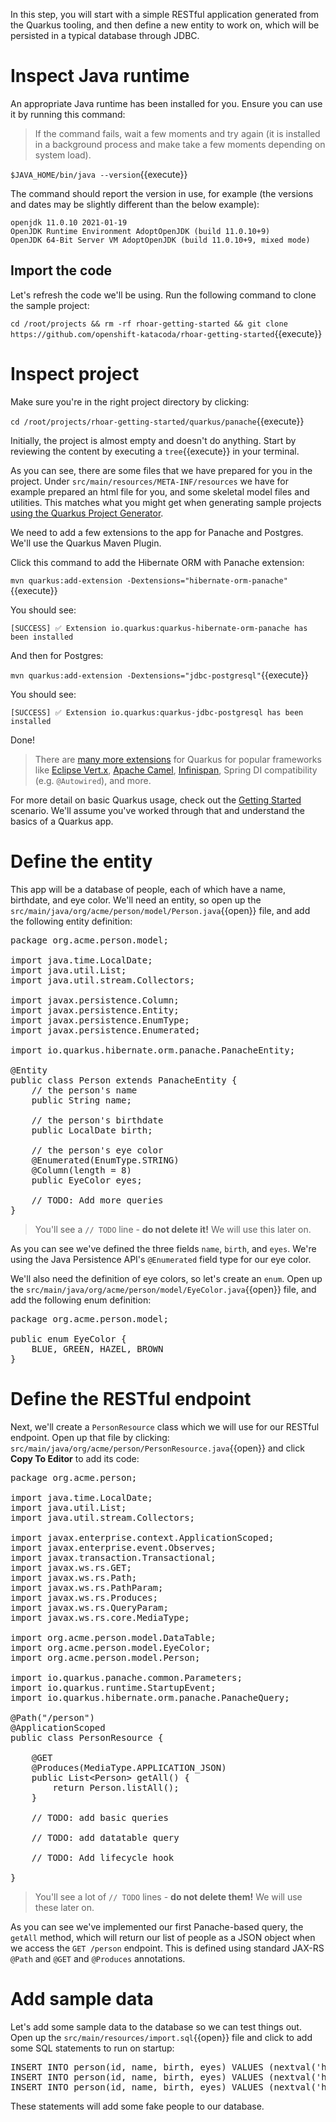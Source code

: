 In this step, you will start with a simple RESTful application generated from the Quarkus tooling, and then define a new entity to work on, which will be persisted in a typical database through JDBC.

# Inspect Java runtime

An appropriate Java runtime has been installed for you. Ensure you can use it by running this command:

> If the command fails, wait a few moments and try again (it is installed in a background process and make take a few moments depending on system load).

`$JAVA_HOME/bin/java --version`{{execute}}

The command should report the version in use, for example (the versions and dates may be slightly different than the below example):

```console
openjdk 11.0.10 2021-01-19
OpenJDK Runtime Environment AdoptOpenJDK (build 11.0.10+9)
OpenJDK 64-Bit Server VM AdoptOpenJDK (build 11.0.10+9, mixed mode)
```

## Import the code

Let's refresh the code we'll be using. Run the following command to clone the sample project:

`cd /root/projects && rm -rf rhoar-getting-started && git clone https://github.com/openshift-katacoda/rhoar-getting-started`{{execute}}

# Inspect project

Make sure you're in the right project directory by clicking:

`cd /root/projects/rhoar-getting-started/quarkus/panache`{{execute}}

Initially, the project is almost empty and doesn't do anything. Start by reviewing the content by executing a `tree`{{execute}} in your terminal.

As you can see, there are some files that we have prepared for you in the project. Under `src/main/resources/META-INF/resources` we have for example prepared an html file for you, and some skeletal model files and utilities. This matches what you might get when generating sample projects [using the Quarkus Project Generator](https://code.quarkus.io).

We need to add a few extensions to the app for Panache and Postgres. We'll use the Quarkus Maven Plugin.

Click this command to add the Hibernate ORM with Panache extension:

`mvn quarkus:add-extension -Dextensions="hibernate-orm-panache"`{{execute}}

You should see:

```console
[SUCCESS] ✅ Extension io.quarkus:quarkus-hibernate-orm-panache has been installed
```

And then for Postgres:

`mvn quarkus:add-extension -Dextensions="jdbc-postgresql"`{{execute}}

You should see:

```console
[SUCCESS] ✅ Extension io.quarkus:quarkus-jdbc-postgresql has been installed
```

Done!

> There are [many more extensions](https://quarkus.io/extensions/) for Quarkus for popular frameworks like [Eclipse Vert.x](https://vertx.io), [Apache Camel](http://camel.apache.org/), [Infinispan](http://infinispan.org/), Spring DI compatibility (e.g. `@Autowired`), and more.

For more detail on basic Quarkus usage, check out the [Getting Started](https://learn.openshift.com/middleware/courses/middleware-quarkus/getting-started) scenario. We'll assume you've worked through that and understand the basics of a Quarkus app.

# Define the entity

This app will be a database of people, each of which have a name, birthdate, and eye color. We'll need an entity, so open up the `src/main/java/org/acme/person/model/Person.java`{{open}} file, and add the following entity definition:

<pre class="file" data-filename="./src/main/java/org/acme/person/model/Person.java" data-target="replace">
package org.acme.person.model;

import java.time.LocalDate;
import java.util.List;
import java.util.stream.Collectors;

import javax.persistence.Column;
import javax.persistence.Entity;
import javax.persistence.EnumType;
import javax.persistence.Enumerated;

import io.quarkus.hibernate.orm.panache.PanacheEntity;

@Entity
public class Person extends PanacheEntity {
    // the person's name
    public String name;

    // the person's birthdate
    public LocalDate birth;

    // the person's eye color
    @Enumerated(EnumType.STRING)
    @Column(length = 8)
    public EyeColor eyes;

    // TODO: Add more queries
}
</pre>

> You'll see a `// TODO` line - **do not delete it!** We will use this later on.

As you can see we've defined the three fields `name`, `birth`, and `eyes`. We're using the Java Persistence API's `@Enumerated` field type for our eye color.

We'll also need the definition of eye colors, so let's create an `enum`. Open up the `src/main/java/org/acme/person/model/EyeColor.java`{{open}} file, and add the following enum definition:

<pre class="file" data-filename="./src/main/java/org/acme/person/model/EyeColor.java" data-target="replace">
package org.acme.person.model;

public enum EyeColor {
    BLUE, GREEN, HAZEL, BROWN
}
</pre>

# Define the RESTful endpoint

Next, we'll create a `PersonResource` class which we will use for our RESTful endpoint. Open up that file by clicking: `src/main/java/org/acme/person/PersonResource.java`{{open}} and click **Copy To Editor** to add its code:

<pre class="file" data-filename="./src/main/java/org/acme/person/PersonResource.java" data-target="replace">
package org.acme.person;

import java.time.LocalDate;
import java.util.List;
import java.util.stream.Collectors;

import javax.enterprise.context.ApplicationScoped;
import javax.enterprise.event.Observes;
import javax.transaction.Transactional;
import javax.ws.rs.GET;
import javax.ws.rs.Path;
import javax.ws.rs.PathParam;
import javax.ws.rs.Produces;
import javax.ws.rs.QueryParam;
import javax.ws.rs.core.MediaType;

import org.acme.person.model.DataTable;
import org.acme.person.model.EyeColor;
import org.acme.person.model.Person;

import io.quarkus.panache.common.Parameters;
import io.quarkus.runtime.StartupEvent;
import io.quarkus.hibernate.orm.panache.PanacheQuery;

@Path("/person")
@ApplicationScoped
public class PersonResource {

    @GET
    @Produces(MediaType.APPLICATION_JSON)
    public List&lt;Person&gt; getAll() {
        return Person.listAll();
    }

    // TODO: add basic queries

    // TODO: add datatable query

    // TODO: Add lifecycle hook

}
</pre>

> You'll see a lot of `// TODO` lines - **do not delete them!** We will use these later on.

As you can see we've implemented our first Panache-based query, the `getAll` method, which will return our list of people as a JSON object when we access the `GET /person` endpoint. This is defined using standard JAX-RS `@Path` and `@GET` and `@Produces` annotations.

# Add sample data

Let's add some sample data to the database so we can test things out. Open up the `src/main/resources/import.sql`{{open}} file and click to add some SQL statements to run on startup:

<pre class="file" data-filename="./src/main/resources/import.sql" data-target="replace">
INSERT INTO person(id, name, birth, eyes) VALUES (nextval('hibernate_sequence'), 'Farid Ulyanov', to_date('1974-08-15', 'YYYY-MM-dd'), 'BLUE');
INSERT INTO person(id, name, birth, eyes) VALUES (nextval('hibernate_sequence'), 'Salvador L. Witcher', to_date('1984-05-24', 'YYYY-MM-dd'), 'BROWN');
INSERT INTO person(id, name, birth, eyes) VALUES (nextval('hibernate_sequence'), 'Huỳnh Kim Huê', to_date('1999-04-25', 'YYYY-MM-dd'), 'HAZEL');
</pre>

These statements will add some fake people to our database.

